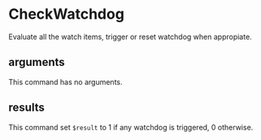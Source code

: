 # CheckWatchdog

Evaluate all the watch items, trigger or reset watchdog when appropiate.

## arguments

This command has no arguments.

## results

This command set `$result` to 1 if any watchdog is triggered, 0 otherwise.